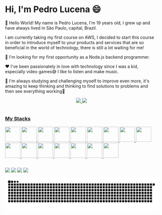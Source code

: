 # Hi, I'm Pedro Lucena 😄

<p align="left"> 
  👋 Hello World! My name is Pedro Lucena, I'm 19 years old, I grew up and have always lived in São Paulo, capital, Brazil.
</p>

<p align="left"> 
  I am currently taking my first course on AWS, I decided to start this course in order to introduce myself to your products and services that are so beneficial in the world of technology, there is still a lot waiting for me!
</p>

<p align="left">
  🔭 I'm looking for my first opportunity as a Node.js backend programmer.
</p>

<p align="left">
  ❤️ I've been passionately in love with technology since I was a kid, especially video games😅 I like to listen and make music.
</p>

<p align="left">
 🧩 I'm always studying and challenging myself to improve even more, it's amazing to keep thinking and thinking to find solutions to problems and then see everything working🥰
</p>

<div align="center">
  <a href="https://github.com/pedrohlucena">
  <img height="175em" src="https://github-readme-stats.vercel.app/api?username=pedrohlucena&show_icons=true&theme=cobalt2&include_all_commits=true&count_private=true"/>
  <img height="175em" src="https://github-readme-stats.vercel.app/api/top-langs/?username=pedrohlucena&layout=compact&langs_count=7&theme=cobalt2"/>
</div>

#
  
### My Stacks

<div style="display: inline_block">
  <img height="50" width="50" src="https://cdn.jsdelivr.net/gh/devicons/devicon/icons/nodejs/nodejs-original.svg" />
  <img height="50" width="50" src="https://cdn.jsdelivr.net/gh/devicons/devicon/icons/express/express-original.svg" />
  <img height="50" width="50" src="https://cdn.jsdelivr.net/gh/devicons/devicon/icons/mongodb/mongodb-original-wordmark.svg" />
  <img height="50" width="50" src="https://cdn.jsdelivr.net/gh/devicons/devicon/icons/mysql/mysql-original.svg" />
  <img height="50" width="50" src="https://cdn.jsdelivr.net/gh/devicons/devicon/icons/javascript/javascript-original.svg" />
  <img height="50" width="50" src="https://cdn.jsdelivr.net/gh/devicons/devicon/icons/python/python-original.svg" />
  
  <img height="50" width="50" src="https://cdn.jsdelivr.net/gh/devicons/devicon/icons/java/java-original-wordmark.svg" />
          
  <img height="50" width="50" src="https://cdn.jsdelivr.net/gh/devicons/devicon/icons/babel/babel-original.svg" />
  
  <img height="50" width="50" src="https://cdn.jsdelivr.net/gh/devicons/devicon/icons/linux/linux-original.svg" />
  <img height="50" width="50" src="https://cdn.jsdelivr.net/gh/devicons/devicon/icons/git/git-original.svg" />
  <img height="50" width="50" src="https://cdn.jsdelivr.net/gh/devicons/devicon/icons/github/github-original.svg" />
  
  <img height="50" width="50" src="https://cdn.jsdelivr.net/gh/devicons/devicon/icons/heroku/heroku-original.svg" />
  
  <img height="50" width="50" src="https://cdn.jsdelivr.net/gh/devicons/devicon/icons/html5/html5-original.svg" />
  <img height="50" width="50" src="https://cdn.jsdelivr.net/gh/devicons/devicon/icons/css3/css3-original.svg" />
  <img height="50" width="50" src="https://cdn.jsdelivr.net/gh/devicons/devicon/icons/bulma/bulma-plain.svg" />
  <img height="50" width="50" src="https://cdn.jsdelivr.net/gh/devicons/devicon/icons/react/react-original.svg" />
</div>
  
  ##
 
<div>
  <a href = "https://api.whatsapp.com/send?phone=11972669231"><img src="https://img.shields.io/badge/WhatsApp-25D366?style=for-the-badge&logo=whatsapp&logoColor=white" target="_blank"></a>
  <a href = "mailto:pedrohlucena413@gmail.com"><img src="https://img.shields.io/badge/-Gmail-%23333?style=for-the-badge&logo=gmail&logoColor=white" target="_blank"></a>
  <a href="https://www.linkedin.com/in/pedrohlucena1/" target="_blank"><img src="https://img.shields.io/badge/-LinkedIn-%230077B5?style=for-the-badge&logo=linkedin&logoColor=white" target="_blank"></a> 
  <a href="https://dev.to/pedrohlucena" target="_blank"><img src="https://img.shields.io/badge/dev.to-0A0A0A?style=for-the-badge&logo=dev.to&logoColor=white" target="_blank"></a> 
 
  ![Snake animation](https://github.com/pedrohlucena/pedrohlucena/blob/output/github-contribution-grid-snake.svg)
 
</div>
